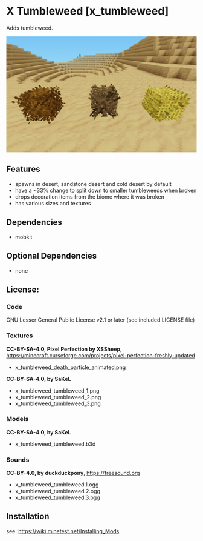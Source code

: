 # X Tumbleweed [x_tumbleweed]

Adds tumbleweed.

![screenshot](screenshot.png)

## Features

* spawns in desert, sandstone desert and cold desert by default
* have a ~33% change to split down to smaller tumbleweeds when broken
* drops decoration items from the biome where it was broken
* has various sizes and textures

## Dependencies

- mobkit

## Optional Dependencies

- none

## License:

### Code

GNU Lesser General Public License v2.1 or later (see included LICENSE file)

### Textures

**CC-BY-SA-4.0, Pixel Perfection by XSSheep**, https://minecraft.curseforge.com/projects/pixel-perfection-freshly-updated

- x_tumbleweed_death_particle_animated.png

**CC-BY-SA-4.0, by SaKeL**

- x_tumbleweed_tumbleweed_1.png
- x_tumbleweed_tumbleweed_2.png
- x_tumbleweed_tumbleweed_3.png

### Models

**CC-BY-SA-4.0, by SaKeL**

- x_tumbleweed_tumbleweed.b3d

### Sounds

**CC-BY-4.0, by duckduckpony**, https://freesound.org

- x_tumbleweed_tumbleweed.1.ogg
- x_tumbleweed_tumbleweed.2.ogg
- x_tumbleweed_tumbleweed.3.ogg

## Installation

see: https://wiki.minetest.net/Installing_Mods
